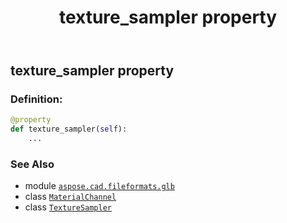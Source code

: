 ﻿---
title: texture_sampler property
second_title: Aspose.CAD for Python via .NET API References
description: 
type: docs
weight: 130
url: /python-net/aspose.cad.fileformats.glb/materialchannel/texture_sampler/
is_root: false
---

## texture_sampler property

### Definition:
```python
@property
def texture_sampler(self):
    ...
```

### See Also
* module [`aspose.cad.fileformats.glb`](../../)
* class [`MaterialChannel`](/cad/python-net/aspose.cad.fileformats.glb/materialchannel)
* class [`TextureSampler`](/cad/python-net/aspose.cad.fileformats.glb/texturesampler)
